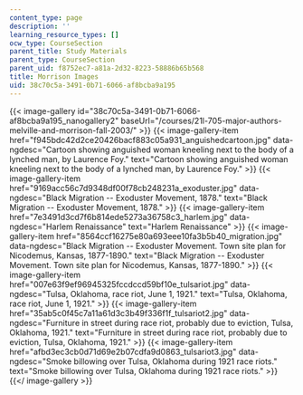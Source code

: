 ```yaml
---
content_type: page
description: ''
learning_resource_types: []
ocw_type: CourseSection
parent_title: Study Materials
parent_type: CourseSection
parent_uid: f8752ec7-a81a-2d32-8223-58886b65b568
title: Morrison Images
uid: 38c70c5a-3491-0b71-6066-af8bcba9a195
---
```


{{< image-gallery id="38c70c5a-3491-0b71-6066-af8bcba9a195_nanogallery2" baseUrl="/courses/21l-705-major-authors-melville-and-morrison-fall-2003/" >}}
{{< image-gallery-item href="f945bdc42d2ce20426bacf883c05a931_anguishedcartoon.jpg" data-ngdesc="Cartoon showing anguished woman kneeling next to the body of a lynched man, by Laurence Foy." text="Cartoon showing anguished woman kneeling next to the body of a lynched man, by Laurence Foy." >}}
{{< image-gallery-item href="9169acc56c7d9348df00f78cb248231a_exoduster.jpg" data-ngdesc="Black Migration -- Exoduster Movement, 1878." text="Black Migration -- Exoduster Movement, 1878." >}}
{{< image-gallery-item href="7e3491d3cd7f6b814ede5273a36758c3_harlem.jpg" data-ngdesc="Harlem Renaissance" text="Harlem Renaissance" >}}
{{< image-gallery-item href="8564ccf16275e80a693eee10fa3b5b40_migration.jpg" data-ngdesc="Black Migration -- Exoduster Movement. Town site plan for Nicodemus, Kansas, 1877-1890." text="Black Migration -- Exoduster Movement. Town site plan for Nicodemus, Kansas, 1877-1890." >}}
{{< image-gallery-item href="007e63f9ef96945325fccdccd59bf10e_tulsariot.jpg" data-ngdesc="Tulsa, Oklahoma, race riot, June 1, 1921." text="Tulsa, Oklahoma, race riot, June 1, 1921." >}}
{{< image-gallery-item href="35ab5c0f45c7a11a61d3c3b49f336f1f_tulsariot2.jpg" data-ngdesc="Furniture in street during race riot, probably due to eviction, Tulsa, Oklahoma, 1921." text="Furniture in street during race riot, probably due to eviction, Tulsa, Oklahoma, 1921." >}}
{{< image-gallery-item href="afbd3ec3cb0d71d69e2b07cdfa9d0863_tulsariot3.jpg" data-ngdesc="Smoke billowing over Tulsa, Oklahoma during 1921 race riots." text="Smoke billowing over Tulsa, Oklahoma during 1921 race riots." >}}
{{</ image-gallery >}}